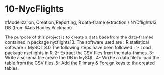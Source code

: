 # 10-NycFlights
#Modelization, Creation, Reporting, R data-frame extraction / NYCflights13 DB  (from R4ds Hadley Wickham)

The purpose of this project is to create a data base from the data-frames contained in package nycflights13.
The software used are : R statistical software + MySQL 8.0 
The following steps have been followed :
  1- Load package nycflights in R.
  2- Extract the CSV files from the data-frames.
  3- Write a schema file create the DB in MySQL.
  4- Writhe a data file to load the table from the CSV files.
  5- Add the Primary & Foreign keys to the created tables.
